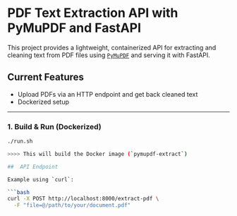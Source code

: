 # PDF Text Extraction API with PyMuPDF and FastAPI

This project provides a lightweight, containerized API for extracting and cleaning text from PDF files using [`PyMuPDF`](https://pymupdf.readthedocs.io/) and serving it with FastAPI.

##  Current Features

- Upload PDFs via an HTTP endpoint and get back cleaned text
- Dockerized setup

---

### 1. Build & Run (Dockerized)

```bash
./run.sh

>>>> This will build the Docker image (`pymupdf-extract`)

##  API Endpoint

Example using `curl`:

```bash
curl -X POST http://localhost:8000/extract-pdf \
  -F "file=@/path/to/your/document.pdf"
```
